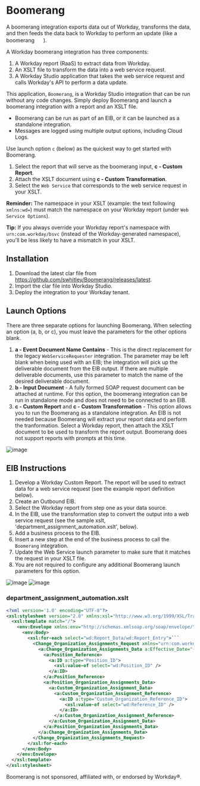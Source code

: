 # Boomerang

A boomerang integration exports data out of Workday, transforms the data, and then feeds the data back to Workday to perform an update (like a boomerang <img src="https://user-images.githubusercontent.com/413552/129063819-869e47d6-b847-4f59-9f14-76ddb7539880.png" width="16" />
).

A Workday boomerang integration has three components:
1. A Workday report (RaaS) to extract data from Workday.
2. An XSLT file to transform the data into a web service request.
3. A Workday Studio application that takes the web service request and calls Workday's API to perform a data update.

This application, `Boomerang`, is a Workday Studio integration that can be run without any code changes. Simply deploy Boomerang and launch a boomerang integration with a report and an XSLT file.

- Boomerang can be run as part of an EIB, or it can be launched as a standalone integration. 
- Messages are logged using multiple output options, including Cloud Logs.

Use launch option `c` (below) as the quickest way to get started with Boomerang. 
1. Select the report that will serve as the boomerang input, **c - Custom Report**.  
2. Attach the XSLT document using **c - Custom Transformation**.
3. Select the `Web Service` that corresponds to the web service request in your XSLT.

**Reminder:**  The namespace in your XSLT (example: the text following `xmlns:wd=`) must match the namespace on your Workday report (under `Web Service Options`).

**Tip:** If you always override your Workday report's namespace with `urn:com.workday/bsvc` (instead of the Workday-generated namespace), you'll be less likely to have a mismatch in your XSLT.

## Installation
1. Download the latest clar file from https://github.com/swhitley/Boomerang/releases/latest.
2. Import the clar file into Workday Studio.
3. Deploy the integration to your Workday tenant.

## Launch Options

There are three separate options for launching Boomerang. When selecting an option (a, b, or c), you must leave the parameters for the other options blank.

1. **a - Event Document Name Contains** - This is the direct replacement for the legacy `WebServiceRequester` integration. The parameter may be left blank when being used with an EIB; the integration will pick up the deliverable document from the EIB output.  If there are multiple deliverable documents, use this parameter to match the name of the desired deliverable document.
2. **b - Input Document** - A fully formed SOAP request document can be attached at runtime. For this option, the boomerang integration can be run in standalone mode and does not need to be connected to an EIB.
3. **c - Custom Report** and **c - Custom Transformation** - This option allows you to run the Boomerang as a standalone integration. An EIB is not needed because Boomerang will extract your report data and perform the tranformation. Select a Workday report, then attach the XSLT document to be used to transform the report output. Boomerang does not support reports with prompts at this time.

![image](https://user-images.githubusercontent.com/413552/124685009-44ba2a80-de85-11eb-9632-e48dec777cf7.png)

## EIB Instructions

1. Develop a Workday Custom Report. The report will be used to extract data for a web service request (see the example report definition below).
2. Create an Outbound EIB.
3. Select the Workday report from step one as your data source.
4. In the EIB, use the transformation step to convert the output into a web service request (see the sample xslt, 'department_assignment_automation.xslt', below).
5. Add a business process to the EIB.
6. Insert a new step at the end of the business process to call the `Boomerang` integration.
7. Update the Web Service launch parameter to make sure that it matches the request in your XSLT file. 
8. You are not required to configure any additional Boomerang launch parameters for this option.

![image](https://user-images.githubusercontent.com/413552/125008154-c2fa0680-e016-11eb-8551-dda6e78c8298.png)
![image](https://user-images.githubusercontent.com/413552/125008820-2c2e4980-e018-11eb-9dc9-5571b1126a2b.png)


### department_assignment_automation.xslt
```xml
<?xml version='1.0' encoding="UTF-8"?>
<xsl:stylesheet version="2.0" xmlns:xsl="http://www.w3.org/1999/XSL/Transform" xmlns:wd="urn:com.workday.report/Department_Assignment_Automation">
  <xsl:template match="/">
    <env:Envelope xmlns:env="http://schemas.xmlsoap.org/soap/envelope/" xmlns:xsd="http://www.w3.org/2001/XMLSchema">
      <env:Body>
        <xsl:for-each select="wd:Report_Data/wd:Report_Entry">```
          <Change_Organization_Assignments_Request xmlns="urn:com.workday/bsvc" xmlns:a="urn:com.workday/bsvc" a:version="v27.2">
            <a:Change_Organization_Assignments_Data a:Effective_Date="{format-date(current-date(), '[Y0001]-[M01]-[D01]')}">
              <a:Position_Reference>
                <a:ID a:type="Position_ID">
                  <xsl:value-of select="wd:Position_ID" />
                </a:ID>
              </a:Position_Reference>
              <a:Position_Organization_Assignments_Data>
                <a:Custom_Organization_Assignment_Data>
                  <a:Custom_Organization_Assignment_Reference>
                    <a:ID a:type="Custom_Organization_Reference_ID">
                      <xsl:value-of select="wd:Reference_ID" />
                    </a:ID>
                  </a:Custom_Organization_Assignment_Reference>
                </a:Custom_Organization_Assignment_Data>
              </a:Position_Organization_Assignments_Data>
            </a:Change_Organization_Assignments_Data>
          </Change_Organization_Assignments_Request>
        </xsl:for-each>
      </env:Body>
    </env:Envelope>
  </xsl:template>
</xsl:stylesheet>
```


Boomerang is not sponsored, affiliated with, or endorsed by Workday®.
